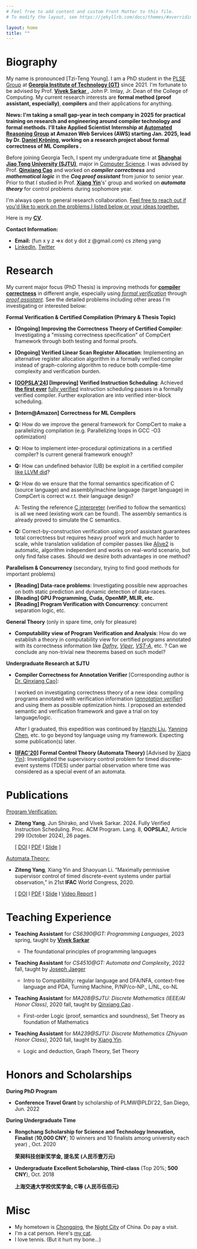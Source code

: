 ```yaml
---
# Feel free to add content and custom Front Matter to this file.
# To modify the layout, see https://jekyllrb.com/docs/themes/#overriding-theme-defaults

layout: home
title: ""
---
```


# **Biography** 

My name is pronounced [Tzi-Teng Young]. I am a PhD student in the [PLSE Group](https://scs.gatech.edu/programming-languages-software-engineering) at **[Georgia Institute of Technology (GT)](https://www.gatech.edu/)** since 2021. I'm fortunate to be advised by Prof. [**Vivek Sarkar** ](https://vsarkar.cc.gatech.edu/), John P. Imlay, Jr. Dean of the College of Computing. My current research interests are **formal method (proof assistant, especially)**, **compilers** and their applications for anything.

**News: I'm taking a small gap-year in tech company in 2025 for practical training on research and engineering around compiler technology and formal methods. I'll take Applied Scientist Internship at [Automated Reasoning Group](https://www.amazon.science/research-areas/automated-reasoning) at Amazon Web Services (AWS) starting Jan. 2025, lead by Dr. [Daniel Kröning](https://www.kroening.com/), working on a research project about formal correctness of ML Compilers .**

Before joining Georgia Tech, I spent my undergraduate time at **[Shanghai Jiao Tong University (SJTU)](https://www.sjtu.edu.cn/)**, major in [Computer Science](http://www.cs.sjtu.edu.cn/en/).  I was advised by Prof. **[Qinxiang Cao](https://dblp.org/pid/141/1017.html)** and worked on ***compiler correctness*** and ***mathematical logic*** in the ***Coq proof assistant*** from junior to senior year. Prior to that I studied in Prof. **[Xiang Yin](http://xiangyin.sjtu.edu.cn/)**'s' group and worked on ***automata theory*** for control problems during sophomore year.

I'm always open to general research collaboration. <u>Feel free to reach out if you'd like to work on the problems I listed below or your ideas together.</u>

Here is my **[CV](./cv/CV_ZitengYang.pdf)**.

**Contact Information:**

- **Email:**  (fun x y z =>x dot y dot z @gmail.com) cs ziteng yang
- [LinkedIn](https://www.linkedin.com/in/ziteng-yang-a149181b5/), [Twitter](https://twitter.com/_ziteng_yang_)

# **Research**

My current major focus (PhD Thesis) is improving methods for **<u>compiler correctness</u>** in different angle, especially using *[formal verification](https://en.wikipedia.org/wiki/Formal_verification)* through *[proof assistant](https://en.wikipedia.org/wiki/Proof_assistant)*. See the detailed problems including other areas I'm investigating or interested below:

**Formal Verification & Certified Compilation (Primary & Thesis Topic)** 

- **[Ongoing] Improving the Correctness Theory of Certified Compiler**: Investigating a "missing correctness specification" of CompCert framework through both testing and formal proofs.

- **[Ongoing] Verified Linear Scan Register Allocation**: Implementing an alternative register allocation algorithm in a formally verified compiler instead of graph-coloring algorithm to reduce both compile-time complexity and verification burden.

- **[[OOPSLA'24](./papers/oopsla24/oopsla24-final.pdf)] [Improving] Verified Instruction Scheduling**: Achieved **<u>the first ever</u>** <u>fully verified</u> instruction scheduling passes in a formally verified compiler. Further exploration are into verified inter-block scheduling.  

- **[Intern@Amazon] Correctness for ML Compilers** 

- **Q:** How do we improve the general framework for CompCert to make a parallelizing compilation (e.g. Parallelizing loops in GCC -O3 optimization)

- **Q:** How to implement inter-procedural optimizations in a certified compiler? Is current general framework enough?

- **Q:** How can undefined behavior (UB) be exploit in a certified compiler [like LLVM did](https://dl.acm.org/doi/10.1145/3062341.3062343)?

- **Q:** How do we ensure that the formal semantics specification of C (source language) and assembly/machine language (target language) in CompCert is correct w.r.t. their language design?

  A: Testing the reference [C interpreter](https://compcert.org/doc/html/compcert.cfrontend.Cexec.html) (verified to follow the semantics) is all we need (existing work can be found). The assembly semantics is already proved to simulate the C semantics.

- **Q:** Correct-by-construction verification using proof assistant guarantees total correctness but requires heavy proof work and much harder to scale, while translation validation of compiler passes like [Alive2](https://dl.acm.org/doi/10.1145/3453483.3454030) is automatic, algorithm independent and works on real-world scenario, but only find false cases. Should we desire both advantages in one method?

**Parallelism & Concurrency** (secondary, trying to find good methods for important problems)

- **[Reading] Data-race problems**: Investigating possible new approaches on both static prediction and dynamic detection of data-races.
- **[Reading] GPU Programming, Cuda, OpenMP, MLIR, etc.**
- **[Reading] Program Verification with Concurrency**: concurrent separation logic, etc.

**General Theory** (only in spare time, only for pleasure)

- **Computability view of Program Verification and Analysis**: How do we establish a theory in computability view for certified programs annotated with its correctness information like [*Dafny*](https://dafny.org/), *[Viper](https://www.pm.inf.ethz.ch/research/viper.html)*, [*VST-A*](https://dl.acm.org/doi/10.1145/3632911), etc. ? Can we conclude any non-trivial new theorems based on such model?



**Undergraduate Research at SJTU**

- **Compiler Correctness for Annotation Verifier** [Corresponding author is [Dr. Qinxiang Cao](https://dblp.org/pid/141/1017.html)]: 
  
  I worked on investigating correctness theory of a new idea: compiling programs annotated with verification information ([*annotation verifier*](https://dl.acm.org/doi/10.1145/3632911)) and using them as possible optimization hints. I proposed an extended semantic and verification framework and gave a trial on toy language/logic.
  
  After I graduated, this expedition was continued by [Hanzhi Liu](https://scholar.google.com/citations?user=hEUk48QAAAAJ), [Yanning Chen](https://lightquantum.me/), etc. to go beyond toy language using my framework. Expecting some publication(s) later.
  
- **[[IFAC'20](./papers/IFAC2020/IFAC2020-Final-Full.pdf)] Formal Control Theory (Automata Theory)** [Advised by [Xiang Yin](http://xiangyin.sjtu.edu.cn/)]: Investigated the supervisory control problem for timed discrete-event systems (TDES) under partial observation where time was considered as a special event of an automata.

# **Publications**

<u>Program Verification:</u>

- **Ziteng Yang**, Jun Shirako, and Vivek Sarkar. 2024. Fully Verified Instruction Scheduling. Proc. ACM Program. Lang. 8, **OOPSLA**2, Article 299 (October 2024), 26 pages.

  [ [DOI](https://doi.org/10.1145/3689739) l [PDF](./papers/oopsla24/oopsla24-final.pdf) l [Slide](./papers/oopsla24/oopsla24-slides.pdf) ]

<u>Automata Theory:</u> 

- **Ziteng Yang**, Xiang Yin and Shaoyuan Li. “Maximally permissive supervisor control of timed discrete-event systems under partial observation,” in 21st **IFAC** World Congress, 2020.  

  [ [DOI](https://doi.org/10.1016/j.ifacol.2020.12.2318) l [PDF](./papers/IFAC2020/IFAC2020-Final-Full.pdf)  l  [Slide](./papers/IFAC2020/IFAC2020-Slides.pdf) l  [Video Report](https://youtu.be/GtbxR_OKfXU) ]

# **Teaching Experience**

- **Teaching Assistant** for *CS6390@GT: Programming Languages*, 2023 spring, taught by [**Vivek Sarkar**](https://vsarkar.cc.gatech.edu/)
  - The foundational principles of programming languages

- **Teaching Assistant** for *CS4510@GT: Automata and Complexity*, 2022 fall, taught by [Joseph Jaeger](https://faculty.cc.gatech.edu/~josephjaeger/)
  - Intro to Compatibility: regular language and DFA/NFA, context-free language and PDA, Turning Machine, P/NP/co-NP., L/NL, co-NL 
- **Teaching Assistant**  for *MA208@SJTU: Discrete Mathematics (IEEE/AI Honor Class)*, 2020 fall, taught by [Qinxiang Cao](http://jhc.sjtu.edu.cn/people/members/qinxiang-cao.html) .
  - First-order Logic (proof, semantics and soundness), Set Theory as foundation of Mathematics

- **Teaching Assistant** for  *MA239@SJTU: Discrete Mathematics (Zhiyuan Honor Class)*, 2020 fall, taught by [Xiang Yin](http://xiangyin.sjtu.edu.cn/).
  - Logic and deduction, Graph Theory, Set Theory

# **Honors and Scholarships**

**During PhD Program**

- **Conference Travel Grant** by scholarship of PLMW@PLDI’22, San Diego, Jun. 2022

**During Undergraduate Time**

- **Rongchang Scholarship for Science and Technology Innovation, Finalist** (**10,000 CNY**; 10 winners and 10 finalists among university each year) , Oct. 2020
  
  **荣昶科技创新奖学金, 提名奖 (人民币壹万元)**

- **Undergraduate Excellent Scholarship, Third-class** (Top 20%; **500 CNY**), Oct. 2018
  
  **上海交通大学校优奖学金, C等 (人民币伍佰元)**



# **Misc**

- My hometown is [Chongqing](https://youtu.be/yzl4jc9E5GU?si=DSd5Imm1ZIIlUgCE), the [Night City](https://cyberpunk.fandom.com/wiki/Night_City) of China. Do pay a visit.
- I'm a cat person. Here's [my cat](https://youngzt998.github.io/mycat/).
- I love tennis. (But it hurt my bone...)

